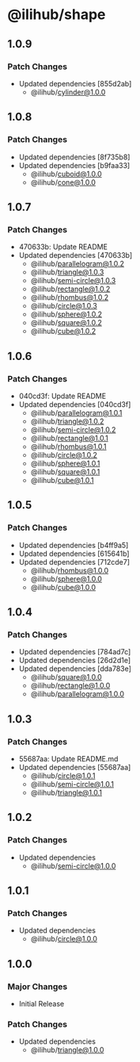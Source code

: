 # @ilihub/shape

## 1.0.9

### Patch Changes

- Updated dependencies [855d2ab]
  - @ilihub/cylinder@1.0.0

## 1.0.8

### Patch Changes

- Updated dependencies [8f735b8]
- Updated dependencies [b9faa33]
  - @ilihub/cuboid@1.0.0
  - @ilihub/cone@1.0.0

## 1.0.7

### Patch Changes

- 470633b: Update README
- Updated dependencies [470633b]
  - @ilihub/parallelogram@1.0.2
  - @ilihub/triangle@1.0.3
  - @ilihub/semi-circle@1.0.3
  - @ilihub/rectangle@1.0.2
  - @ilihub/rhombus@1.0.2
  - @ilihub/circle@1.0.3
  - @ilihub/sphere@1.0.2
  - @ilihub/square@1.0.2
  - @ilihub/cube@1.0.2

## 1.0.6

### Patch Changes

- 040cd3f: Update README
- Updated dependencies [040cd3f]
  - @ilihub/parallelogram@1.0.1
  - @ilihub/triangle@1.0.2
  - @ilihub/semi-circle@1.0.2
  - @ilihub/rectangle@1.0.1
  - @ilihub/rhombus@1.0.1
  - @ilihub/circle@1.0.2
  - @ilihub/sphere@1.0.1
  - @ilihub/square@1.0.1
  - @ilihub/cube@1.0.1

## 1.0.5

### Patch Changes

- Updated dependencies [b4ff9a5]
- Updated dependencies [615641b]
- Updated dependencies [712cde7]
  - @ilihub/rhombus@1.0.0
  - @ilihub/sphere@1.0.0
  - @ilihub/cube@1.0.0

## 1.0.4

### Patch Changes

- Updated dependencies [784ad7c]
- Updated dependencies [26d2d1e]
- Updated dependencies [dda783e]
  - @ilihub/square@1.0.0
  - @ilihub/rectangle@1.0.0
  - @ilihub/parallelogram@1.0.0

## 1.0.3

### Patch Changes

- 55687aa: Update README.md
- Updated dependencies [55687aa]
  - @ilihub/circle@1.0.1
  - @ilihub/semi-circle@1.0.1
  - @ilihub/triangle@1.0.1

## 1.0.2

### Patch Changes

- Updated dependencies
  - @ilihub/semi-circle@1.0.0

## 1.0.1

### Patch Changes

- Updated dependencies
  - @ilihub/circle@1.0.0

## 1.0.0

### Major Changes

- Initial Release

### Patch Changes

- Updated dependencies
  - @ilihub/triangle@1.0.0
